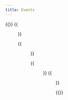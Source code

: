 ```yaml
---
title: Events
---
```


{{<gallery caption-effect="none">}}
  {{<figure
    caption= "Sporting Events" 
    class="no-photoswipe"
    link="/categories/sporting/"
    src="https://res.cloudinary.com/rama-llama/image/upload/v1584983263/Battle_Lost_cmsxdw.jpg">}}
  
  {{<figure 
    caption="Dance"
    class="no-photoswipe"
    link="/categories/dance/"
    src="https://res.cloudinary.com/rama-llama/image/upload/v1584986716/Flaminco_u8ex6l.jpg">}}
  
  {{<figure
    caption="Cultural Events"
    class="no-photoswipe"
    link="/categories/cultural/"
    src="https://res.cloudinary.com/rama-llama/image/upload/v1596654460/Blue_dance2_hhtkrm.jpg">}}
  {{<figure
    caption="Social Events"
    class="no-photoswipe"
    link="/categories/social/"
    src="https://res.cloudinary.com/rama-llama/image/upload/v1603057742/Silence_copy_jzmlho.jpg">}}


{{</gallery >}}
